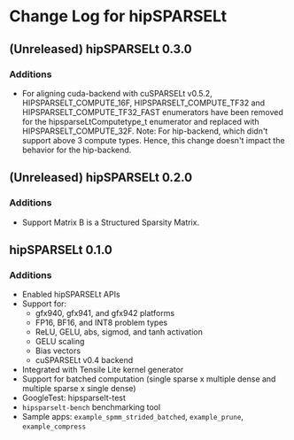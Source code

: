 # Change Log for hipSPARSELt

## (Unreleased) hipSPARSELt 0.3.0

### Additions

* For aligning cuda-backend with cuSPARSELt v0.5.2, HIPSPARSELT_COMPUTE_16F, HIPSPARSELT_COMPUTE_TF32 and HIPSPARSELT_COMPUTE_TF32_FAST enumerators
  have been removed for the hipsparseLtComputetype_t enumerator and replaced with HIPSPARSELT_COMPUTE_32F.
  Note: For hip-backend, which didn't support above 3 compute types. Hence, this change doesn't impact the behavior for the hip-backend.

## (Unreleased) hipSPARSELt 0.2.0

### Additions

* Support Matrix B is a Structured Sparsity Matrix.

## hipSPARSELt 0.1.0

### Additions

* Enabled hipSPARSELt APIs
* Support for:
  * gfx940, gfx941, and gfx942 platforms
  * FP16, BF16, and INT8 problem types
  * ReLU, GELU, abs, sigmod, and tanh activation
  * GELU scaling
  * Bias vectors
  * cuSPARSELt v0.4 backend
* Integrated with Tensile Lite kernel generator
* Support for batched computation (single sparse x multiple dense and multiple sparse x
single dense)
* GoogleTest: hipsparselt-test
* `hipsparselt-bench` benchmarking tool
* Sample apps: `example_spmm_strided_batched`, `example_prune`, `example_compress`

